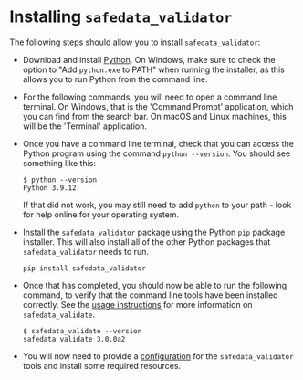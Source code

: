 # Installing `safedata_validator`

The following steps should allow you to install `safedata_validator`:

* Download and install [Python](https://www.python.org/downloads/). On Windows, make
  sure to check the option to "Add `python.exe` to PATH" when running the installer, as
  this allows you to run Python from the command line.

* For the following commands, you will need to open a command line terminal. On Windows,
  that is the 'Command Prompt' application, which you can find from the search bar. On
  macOS and Linux machines, this will be the 'Terminal' application.

* Once you have a command line terminal, check that you can access the Python program
  using the command `python --version`. You should see something like this:

    ```term
    $ python --version
    Python 3.9.12
    ```

    If that did not work, you may still need to add `python` to your path - look for
    help online for your operating system.

* Install the `safedata_validator` package using the Python `pip` package installer.
  This will also install all of the other Python packages that `safedata_validator`
  needs to run.

    ```term
    pip install safedata_validator
    ```

* Once that has completed, you should now be able to run the following command, to
  verify that the command line tools have been installed correctly. See the
  [usage
  instructions](../command_line_tools/safedata_validate.md#using-safedatavalidate) for
  more information on `safedata_validate`.

    ```term
    $ safedata_validate --version
    safedata_validate 3.0.0a2
    ```

* You will now need to provide a [configuration](configuration.md) for the
  `safedata_validator` tools and install some required resources.
